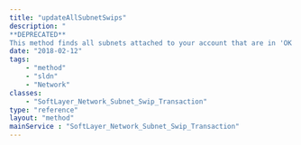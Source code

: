 ```yaml
---
title: "updateAllSubnetSwips"
description: "
**DEPRECATED**
This method finds all subnets attached to your account that are in 'OK' status and updates their data with ARIN.  Use this function after you have updated your RWHOIS data if you want to keep SWIP up to date. "
date: "2018-02-12"
tags:
    - "method"
    - "sldn"
    - "Network"
classes:
    - "SoftLayer_Network_Subnet_Swip_Transaction"
type: "reference"
layout: "method"
mainService : "SoftLayer_Network_Subnet_Swip_Transaction"
---
```

